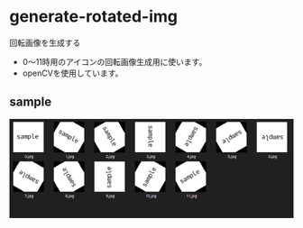 # generate-rotated-img
回転画像を生成する

- 0～11時用のアイコンの回転画像生成用に使います。
- openCVを使用しています。

## sample 
![sample](https://raw.githubusercontent.com/uesugi6111/generate-rotated-img/images/sample_images/sample.png)